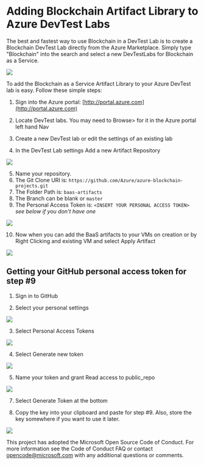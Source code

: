 #   Adding Blockchain Artifact Library to Azure DevTest Labs

The best and fastest way to use Blockchain in a DevTest Lab is to create a Blockchain DevTest Lab directly from the Azure Marketplace.  Simply type "Blockchain" into the search and select a new DevTestLabs for Blockchain as a Service.

![](https://raw.githubusercontent.com/Azure/azure-blockchain-projects/master/baas-artifacts/assets/DevTestBlockchain.png)

To add the Blockchain as a Service Artifact Library to your Azure DevTest lab is easy.  Follow these simple steps:

1. Sign into the Azure portal: [http://portal.azure.com](http://portal.azure.com)

2. Locate DevTest labs.  You may need to Browse> for it in the Azure portal left hand Nav

3. Create a new DevTest lab or edit the settings of an existing lab

4. In the DevTest Lab settings Add a new Artifact Repository

![](https://raw.githubusercontent.com/Azure/azure-blockchain-projects/master/baas-artifacts/assets/repoadd.png)

5.	Name your repository.
6. The Git Clone URI is: `https://github.com/Azure/azure-blockchain-projects.git`
7. The Folder Path is: `baas-artifacts`
8. The Branch can be blank or `master`
9. The Personal Access Token is: `<INSERT YOUR PERSONAL ACCESS TOKEN>` *see below if you don't have one*

![](https://raw.githubusercontent.com/Azure/azure-blockchain-projects/master/baas-artifacts/assets/ArtifactRepo.png)

10. Now when you can add the BaaS artifacts to your VMs on creation or by Right Clicking and existing VM and select Apply Artifact

 ![](https://raw.githubusercontent.com/Azure/azure-blockchain-projects/master/baas-artifacts/assets/artifactsPublic.png)

## Getting your GitHub personal access token for step #9 ##

1. Sign in to GitHub

2. Select your personal settings

![](https://raw.githubusercontent.com/Azure/azure-blockchain-projects/master/baas-artifacts/assets/GitHubSettings.png)

3. Select Personal Access Tokens

![](https://raw.githubusercontent.com/Azure/azure-blockchain-projects/master/baas-artifacts/assets/GitHubPAT.png)

4. Select Generate new token

![](https://raw.githubusercontent.com/Azure/azure-blockchain-projects/master/baas-artifacts/assets/newPAT.png)

5. Name your token and grant Read access to public_repo

![](https://raw.githubusercontent.com/Azure/azure-blockchain-projects/master/baas-artifacts/assets/PATSettings.png)
 
7. Select Generate Token at the bottom

8. Copy the key into your clipboard and paste for step #9.  Also, store the key somewhere if you want to use it later.

![](https://raw.githubusercontent.com/Azure/azure-blockchain-projects/master/baas-artifacts/assets/PATKey.png)

This project has adopted the Microsoft Open Source Code of Conduct. For more information see the Code of Conduct FAQ or contact opencode@microsoft.com with any additional questions or comments.